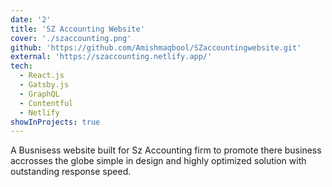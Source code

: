 ```yaml
---
date: '2'
title: 'SZ Accounting Website'
cover: './szaccounting.png'
github: 'https://github.com/Amishmaqbool/SZaccountingwebsite.git'
external: 'https://szaccounting.netlify.app/'
tech:
  - React.js
  - Gatsby.js
  - GraphQL
  - Contentful
  - Netlify
showInProjects: true
---
```


A Busnisess website built for Sz Accounting firm to promote there business accrosses the globe simple in design and highly optimized solution with outstanding response speed.
